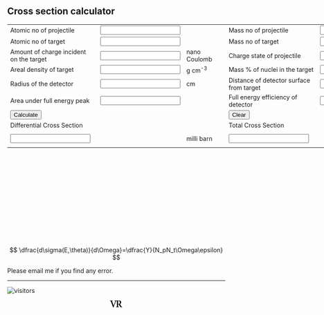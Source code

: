 ## Cross section calculator
<style>
#calc{width:980px;height:500px;}
</style>
<form Name="calc">
<table id="calc">
<tr>
<td colspan=1> Atomic no of projectile</td> <td colspan=1><input id="btn" name="disZproj" onkeypress="return event.charCode >= 42 && event.charCode <= 57" type="text"></td>
<!--<td style="displayZproj:none"><input name="M" type="number"></td>-->
<td colspan=1></td>
<td colspan=1>Mass no of projectile</td> <td colspan=1><input id="btn" name="disAproj" onkeypress="return event.charCode >= 42 && event.charCode <= 57" type="text"></td>
<td colspan=1></td>
</tr>
 
<tr>
<td colspan=1>Atomic no of target</td> <td colspan=1><input id="btn" name="disZtarget" onkeypress="return event.charCode >= 42 && event.charCode <= 57" type="text"></td>
<td colspan=1></td>
<td colspan=1>Mass no of target</td><td colspan=1><input id="btn" name="disAtarget" onkeypress="return event.charCode >= 42 && event.charCode <= 57" type="text"></td>
<td colspan=1></td>
</tr>

<tr>
<td colspan=1>Amount of charge incident on the target</td> <td colspan=1><input id="btn" name="disCharge" onkeypress="return event.charCode >= 42 && event.charCode <= 57" type="text"></td>
<td colspan=1>nano Coulomb</td>
<td colspan=1>Charge state of projectile</td> <td colspan=1><input id="btn" name="disChargeState" onkeypress="return event.charCode >= 42 && event.charCode <= 57" type="text"></td>
<td colspan=1>units of e</td>
</tr>

<tr>
<td colspan=1>Areal density of target</td><td colspan=1><input id="btn" name="disAreal" onkeypress="return event.charCode >= 42 && event.charCode <= 57" type="text"></td>
 <td colspan=1>g cm<sup>-3</sup></td>
<td colspan=1>Mass % of nuclei in the target</td><td colspan=1><input id="btn" name="disPercent" onkeypress="return event.charCode >= 42 && event.charCode <= 57" type="text"></td>
<td colspan=1>%</td>
</tr>

<tr>
<td colspan=1>Radius of the detector</td><td colspan=1><input id="btn" name="disRadius" onkeypress="return event.charCode >= 42 && event.charCode <= 57" type="text"></td>
<td colspan=1>cm</td>
<td colspan=1>Distance of detector surface from target</td><td colspan=1><input id="btn" name="disDistance" onkeypress="return event.charCode >= 42 && event.charCode <= 57" type="text"></td>
<td colspan=1>cm</td>
</tr>

<tr>
<td colspan=1>Area under full energy peak</td><td colspan=1><input id="btn" name="disArea" onkeypress="return event.charCode >= 42 && event.charCode <= 57" type="text"></td>
<td colspan=1></td>
<td colspan=1>Full energy efficiency of detector</td><td colspan=1><input id="btn" name="disEff" onkeypress="return event.charCode >= 42 && event.charCode <= 57" type="text"></td>
<td colspan=1></td>
</tr>

<tr>
<td colspan=3><input id="btn" type=button value="Calculate"
 OnClick="calc.disDiffCross.value=(
 calc.disArea.value*
 calc.disChargeState.value*1.6e-19*
 100.0*calc.disAtarget.value
 /
 (calc.disCharge.value*1.0e-9*
 calc.disAreal.value*calc.disPercent.value*
 6.022e23*calc.disEff.value*1.0e-27*
 2.0*3.14159*(1-calc.disDistance.value/(Math.sqrt(
                                                                                    Math.pow(calc.disRadius.value,2)+
                                                                                    Math.pow(calc.disDistance.value,2)
                                                                                   ))))).toPrecision(6),
calc.disTotalCross.value=(4.0*3.14159*calc.disDiffCross.value).toPrecision(6)"></td>
<td colspan=3><input id="btn" type=button value="Clear" 
OnClick="calc.disDiffCross.value=' ',
                calc.disTotalCross.value=' ',
                calc.disZproj.value=' ',
                calc.disAproj.value=' ',
                calc.disZtarget.value=' ',
                calc.disAtarget.value=' ',
                calc.disArea.value=' ',
                calc.disChargeState.value=' ',
                calc.disCharge.value=' ',
                calc.disAreal.value=' ',
                calc.disPercent.value=' ',
                calc.disEff.value=' ',
                calc.disDistance.value=' ',
                calc.disRadius.value=' ',
                calc.disDistance.value=' '"></td>
</tr>
<tr><td colspan=3>Differential Cross Section</td><td colspan=4>Total Cross Section</td>
</tr>

<tr>
<td colspan=2><input id="btn" name="disDiffCross" onkeypress="return event.charCode >= 42 && event.charCode <= 57" type="text"></td>
<td colspan=1>milli barn</td>
<td colspan=2><input id="btn" name="disTotalCross" onkeypress="return event.charCode >= 42 && event.charCode <= 57" type="text"></td>
<td colspan=2>milli barn</td>

</tr>
</table>
</form>

<script type="text/javascript" charset="utf-8" 
src="https://cdn.mathjax.org/mathjax/latest/MathJax.js?config=TeX-AMS-MML_HTMLorMML,
https://vincenttam.github.io/javascripts/MathJaxLocal.js"></script>

$$
\dfrac{d\sigma(E,\theta)}{d\Omega}=\dfrac{Y}{N_pN_t\Omega\epsilon}
$$

Please email me if you find any error.

---
![visitors](https://visitor-badge.glitch.me/badge?page_id=rangavirender.site.crxncal)

<p align="center">
<img src="logo_v1.png" width="30">
</p>


